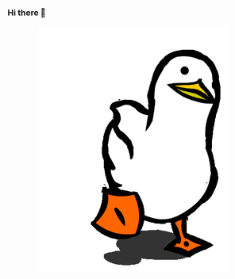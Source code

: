 ### Hi there 👋

<div align="center">
	<img src="https://github.com/AlexisMts/AlexisMts/blob/main/assets/duck-waddling.gif">
</div>

<!--
**AlexisMts/AlexisMts** is a ✨ _special_ ✨ repository because its `README.md` (this file) appears on your GitHub profile.

Here are some ideas to get you started:

- 🔭 I’m currently working on ...
- 🌱 I’m currently learning ...
- 👯 I’m looking to collaborate on ...
- 🤔 I’m looking for help with ...
- 💬 Ask me about ...
- 📫 How to reach me: ...
- 😄 Pronouns: ...
- ⚡ Fun fact: ...
-->
